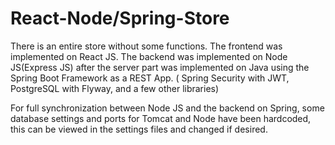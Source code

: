 # React-Node/Spring-Store
There is an entire store without some functions. 
The frontend was implemented on React JS. 
The backend was implemented on Node JS(Express JS) after the server part was implemented on Java using the Spring Boot Framework as a REST App. 
( Spring Security with JWT,  PostgreSQL with Flyway, and a few other libraries)

For full synchronization between Node JS and the backend on Spring, 
some database settings and ports for Tomcat and Node have been hardcoded, 
this can be viewed in the settings files and changed if desired.
